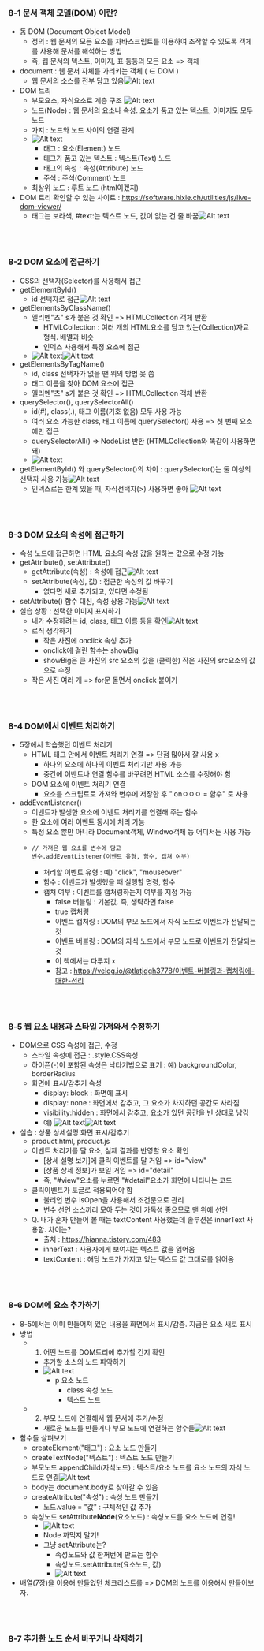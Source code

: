<br/>

### 8-1 문서 객체 모델(DOM) 이란?
- 돔 DOM (Document Object Model)
  - 정의 : 웹 문서의 모든 요소를 자바스크립트를 이용하여 조작할 수 있도록 객체를 사용해 문서를 해석하는 방법
  - 즉, 웹 문서의 텍스트, 이미지, 표 등등의 모든 요소 => 객체
- document : 웹 문서 자체를 가리키는 객체 ( ∈ DOM )
  - 웹 문서의 소스를 전부 담고 있음![Alt text](image.png)
- DOM 트리
  - 부모요소, 자식요소로 계층 구조 ![Alt text](image-1.png)
  - 노드(Node) : 웹 문서의 요소나 속성. 요소가 품고 있는 텍스트, 이미지도 모두 노드 
  - 가지 : 노드와 노드 사이의 연결 관계
  - ![Alt text](image-2.png)
    - 태그 : 요소(Element) 노드
    - 태그가 품고 있는 텍스트 : 텍스트(Text) 노드
    - 태그의 속성 : 속성(Attribute) 노드
    - 주석 : 주석(Comment) 노드
  - 최상위 노드 : 루트 노드 (html이겠지)
- DOM 트리 확인할 수 있는 사이트 : https://software.hixie.ch/utilities/js/live-dom-viewer/
  - 태그는 보라색, #text:는 텍스트 노드, 값이 없는 건 줄 바꿈![Alt text](image-3.png)

<br/>
<br/>

### 8-2 DOM **요소**에 접근하기
- CSS의 선택자(Selector)를 사용해서 접근
- getElementById()
  - id 선택자로 접근![Alt text](image-4.png)
- getElementsByClassName()
  - 엘리멘"츠" s가 붙은 것 확인 => HTMLCollection 객체 반환
    - HTMLCollection : 여러 개의 HTML요소를 담고 있는(Collection)자료 형식. 배열과 비슷
    - 인덱스 사용해서 특정 요소에 접근
  - ![Alt text](image-5.png)![Alt text](image-6.png)
- getElementsByTagName()
  - id, class 선택자가 없을 땐 위의 방법 못 씀
  - 태그 이름을 찾아 DOM 요소에 접근
  - 엘리멘"츠" s가 붙은 것 확인 => HTMLCollection 객체 반환
- querySelector(), querySelectorAll()
  - id(#), class(.), 태그 이름(기호 없음) 모두 사용 가능
  - 여러 요소 가능한 class, 태그 이름에 querySelector() 사용 => 첫 번째 요소에만 접근
  - querySelectorAll() => NodeList 반환 (HTMLCollection와 똑같이 사용하면 돼)
  - ![Alt text](image-7.png)
- getElementById() 와 querySelector()의 차이 : querySelector()는 둘 이상의 선택자 사용 가능![Alt text](image-8.png)
  - 인덱스로는 한계 있을 때, 자식선택자(>) 사용하면 좋아 ![Alt text](image-9.png)
<br/>
<br/>

### 8-3 DOM 요소의 **속성**에 접근하기
- 속성 노드에 접근하면 HTML 요소의 속성 값을 원하는 값으로 수정 가능
- getAttribute(), setAttribute()
  - getAttribute(속성) : 속성에 접근![Alt text](image-10.png)
  - setAttribute(속성, 값) : 접근한 속성의 값 바꾸기
    - 없다면 새로 추가되고, 있다면 수정됨
- setAttribute() 함수 대신, 속성 상용 가능![Alt text](image-12.png)
- 실습 상황 : 선택한 이미지 표시하기
  - 내가 수정하려는 id, class, 태그 이름 등을 확인![Alt text](image-11.png)
  - 로직 생각하기
    - 작은 사진에 onclick 속성 추가
    - onclick에 걸린 함수는 showBig
    - showBig은 큰 사진의 src 요소의 값을 (클릭한) 작은 사진의 src요소의 값으로 수정
  - 작은 사진 여러 개 => for문 돌면서 onclick 붙이기

<br/>
<br/>

### 8-4 DOM에서 이벤트 처리하기
- 5장에서 학습했던 이벤트 처리기
  - HTML 태그 안에서 이벤트 처리기 연결 => 단점 많아서 잘 사용 x
    - 하나의 요소에 하나의 이벤트 처리기만 사용 가능
    - 중간에 이벤트나 연결 함수를 바꾸려면 HTML 소스를 수정해야 함
  - DOM 요소에 이벤트 처리기 연결
    - 요소를 스크립트로 가져와 변수에 저장한 후 ".onㅇㅇㅇ = 함수" 로 사용
- addEventListener()
  - 이벤트가 발생한 요소에 이벤트 처리기를 연결해 주는 함수
  - 한 요소에 여러 이벤트 동시에 처리 가능
  - 특정 요소 뿐만 아니라 Document객체, Windwo객체 등 어디서든 사용 가능
  - ```
    // 가져온 웹 요소를 변수에 담고
    변수.addEventListener(이벤트 유형, 함수, 캡쳐 여부)
    ```
    - 처리할 이벤트 유형 : 예) "click", "mouseover"
    - 함수 : 이벤트가 발생했을 때 실행할 명령, 함수
    - 캡쳐 여부 : 이벤트를 캡처링하는지 여부를 지정 가능
      - false 버블링 : 기본값. 즉, 생략하면 false
      - true 캡처링
      - 이벤트 캡처링 : DOM의 부모 노드에서 자식 노드로 이벤트가 전달되는 것
      - 이벤트 버블링 : DOM의 자식 노드에서 부모 노드로 이벤트가 전달되는 것
      - 이 책에서는 다루지 x
      - 참고 : https://velog.io/@tlatjdgh3778/이벤트-버블링과-캡처링에-대한-정리

<br/>
<br/>

### 8-5 웹 요소 내용과 스타일 가져와서 수정하기
- DOM으로 CSS 속성에 접근, 수정
  - 스타일 속성에 접근 : .style.CSS속성
  - 하이픈(-)이 포함된 속성은 낙타기법으로 표기 : 예) backgroundColor, borderRadius
  - 화면에 표시/감추기 속성
    - display: block : 화면에 표시
    - display: none : 화면에서 감추고, 그 요소가 차지하던 공간도 사라짐
    - visibility:hidden : 화면에서 감추고, 요소가 있던 공간을 빈 상태로 남김
    - 예) ![Alt text](image-13.png)![Alt text](image-14.png)
- 실습 : 상품 상세설명 화면 표시/감추기
  - product.html, product.js
  - 이벤트 처리기를 달 요소, 실제 결과를 반영할 요소 확인
    - [상세 설명 보기]에 클릭 이벤트를 달 거임 => id="view"
    - [상품 상세 정보]가 보일 거임 => id="detail"
    - 즉, "#view"요소를 누르면 "#detail"요소가 화면에 나타나는 코드
  - 클릭이벤트가 토글로 적용되어야 함
    - 불리언 변수 isOpen을 사용해서 조건문으로 관리
    - 변수 선언 소스끼리 모아 두는 것이 가독성 좋으므로 맨 위에 선언
  - Q. 내가 혼자 만들어 볼 때는 textContent 사용했는데 솔루션은 innerText 사용함. 차이는?
    - 출처 : https://hianna.tistory.com/483
    - innerText : 사용자에게 보여지는 텍스트 값을 읽어옴
    - textContent : 해당 노드가 가지고 있는 텍스트 값 그대로를 읽어옴
 
<br/>
<br/>

### 8-6 DOM에 요소 추가하기
- 8-5에서는 이미 만들어져 있던 내용을 화면에서 표시/감춤. 지금은 요소 새로 표시
- 방법
  - 1. 어떤 노드를 DOM트리에 추가할 건지 확인
    - 추가할 소스의 노드 파악하기
    - ![Alt text](image-16.png)
      - p 요소 노드
        - class 속성 노드
        - 텍스트 노드
  - 2. 부모 노드에 연결해서 웹 문서에 추가/수정
    - 새로운 노드를 만들거나 부모 노드에 연결하는 함수들![Alt text](image-15.png)
- 함수들 살펴보기
  - createElement("태그") : 요소 노드 만들기
  - createTextNode("텍스트") : 텍스트 노드 만들기
  - 부모노드.appendChild(자식노드) : 텍스트/요소 노드를 요소 노드의 자식 노드로 연결![Alt text](image-17.png)
  - body는 document.body로 찾아갈 수 있음
  - createAttribute("속성") : 속성 노드 만들기
    - 노드.value = "값" : 구체적인 값 추가 
  - 속성노드.setAttribute**Node**(요소노드) : 속성노드를 요소 노드에 연결!
    - ![Alt text](image-18.png)
    - Node 까먹지 말기!
    - 그냥 setAttribute는?
      - 속성노드와 값 한꺼번에 만드는 함수
      - 속성노드.setAttribute(요소노드, 값)
      - ![Alt text](image-19.png)
- 배열(7장)을 이용해 만들었던 체크리스트를 => DOM의 노드를 이용해서 만들어보자.
 
<br/>
<br/>


### 8-7 추가한 노드 순서 바꾸거나 삭제하기

<br/>
<br/>
